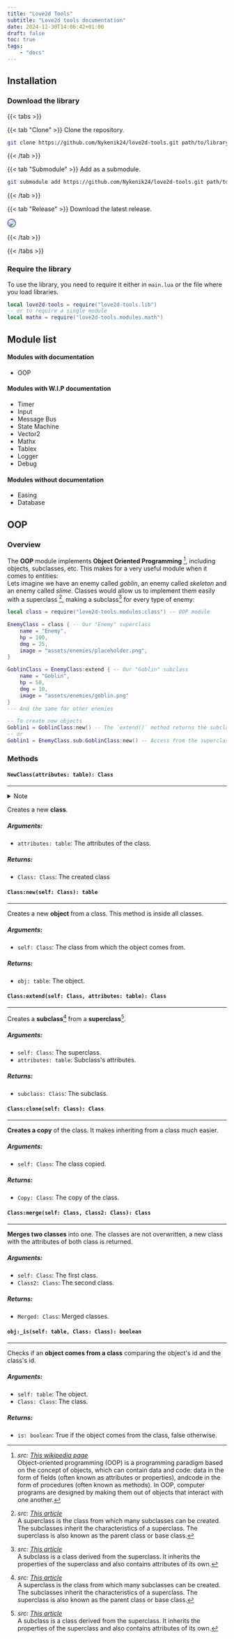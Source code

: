 ```yaml
---
title: "Love2d Tools"
subtitle: "Love2d tools documentation"
date: 2024-12-30T14:06:42+01:00
draft: false
toc: true
tags:
    - "docs"
---
```


## Installation
### Download the library

{{< tabs >}}

{{< tab "Clone" >}}
Clone the repository.
```bash
git clone https://github.com/Nykenik24/love2d-tools.git path/to/library
```
{{< /tab >}}

{{< tab "Submodule" >}}
Add as a submodule.
```bash
git submodule add https://github.com/Nykenik24/love2d-tools.git path/to/library
```
{{< /tab >}}

{{< tab "Release" >}}
Download the latest release.
<p class="imgp">
  <img
    style="max-height: 50vh;border: solid rgb(100, 100, 255) 2px;border-radius: 12px;"
    src="/img/releases_love2d-tools.png"
  />
</p>
{{< /tab >}}

{{< /tabs >}}

### Require the library
To use the library, you need to require it either in `main.lua` or the file where you load libraries.
```lua
local love2d-tools = require("love2d-tools.lib")
-- or to require a single module
local mathx = require("love2d-tools.modules.math")
```

## Module list
#### Modules with documentation
- OOP

#### Modules with W.I.P documentation
- Timer
- Input
- Message Bus
- State Machine
- Vector2
- Mathx
- Tablex
- Logger
- Debug

#### Modules without documentation
- Easing
- Database

## OOP
### Overview
The **OOP** module implements **Object Oriented Programming** [^1], including objects, subclasses, etc. This makes for a very useful module when it comes to entities:\
Lets imagine we have an enemy called *goblin*, an enemy called *skeleton* and an enemy called *slime*. Classes would allow us to implement them easily with a superclass [^2], making a 
subclass[^3] for every type of enemy:
```lua {hl_lines=["3-8", "10-15", "19-21"]}
local class = require("love2d-tools.modules.class") -- OOP module

EnemyClass = class { -- Our "Enemy" superclass
    name = "Enemy",
    hp = 100,
    dmg = 25,
    image = "assets/enemies/placeholder.png",
}

GoblinClass = EnemyClass:extend { -- Our "Goblin" subclass
    name = "Goblin",
    hp = 50,
    dmg = 10,
    image = "assets/enemies/goblin.png"
}
--- And the same for other enemies

-- To create new objects
Goblin1 = GoblinClass:new() -- The `extend()` method returns the subclass
-- or
Goblin1 = EnemyClass.sub.GoblinClass:new() -- Access from the superclass
```
### Methods

#### `NewClass(attributes: table): Class`
---
<details>
<summary>Note</summary>
{{< box info >}}
**Module returns the method**

This method is returned by the module, so to call it you just need to `require` the module call
the module like it was a function.
```lua
local class = require("love2d-tools.modules.class") --require the module
local my_class = class({}) --call the NewClass method
```
{{< /box >}}
</details>

Creates a new **class**.
##### Arguments:
- `attributes: table`: The attributes of the class.
##### Returns:
- `Class: Class`: The created class

#### `Class:new(self: Class): table`
---
Creates a new **object** from a class. This method is inside all classes.

##### Arguments:
- `self: Class`: The class from which the object comes from.
##### Returns:
- `obj: table`: The object.

#### `Class:extend(self: Class, attributes: table): Class`
---
Creates a **subclass**[^2] from a **superclass**[^3].

##### Arguments:
- `self: Class`: The superclass.
- `attributes: table`: Subclass's  attributes.
##### Returns:
- `subclass: Class`: The subclass.

#### `Class:clone(self: Class): Class`
---
**Creates a copy** of the class. It makes inheriting from a class much easier.

##### Arguments:
- `self: Class`: The class copied.

##### Returns:
- `Copy: Class`: The copy of the class.

#### `Class:merge(self: Class, Class2: Class): Class`
---
**Merges two classes** into one. The classes are not overwritten, a new class with the attributes of both class is returned.

##### Arguments:
- `self: Class`: The first class.
- `Class2: Class`: The second class.

##### Returns:
- `Merged: Class`: Merged classes.

#### `obj:_is(self: table, Class: Class): boolean`
---
Checks if an **object comes from a class** comparing the object's id and the class's id.

##### Arguments:
- `self: table`: The object.
- `Class: Class`: The class.

##### Returns:
- `is: boolean`: True if the object comes from the class, false otherwise.

[^1]: *src: [This wikipedia page](https://en.wikipedia.org/wiki/Object-oriented_programming)*\
Object-oriented programming (OOP) is a programming paradigm based on the concept of objects, which can contain data and code: data in the form of fields (often known as attributes or properties), andcode in the form of procedures (often known as methods). In OOP, computer programs are designed by making them out of objects that interact with one another. 

[^2]: *src: [This article](https://www.tutorialspoint.com/Subclasses-Superclasses-and-Inheritance)*\
A superclass is the class from which many subclasses can be created. The subclasses inherit the characteristics of a superclass. The superclass is also known as the parent class or base class.

[^3]: *src: [This article](https://www.tutorialspoint.com/Subclasses-Superclasses-and-Inheritance)*\
A subclass is a class derived from the superclass. It inherits the properties of the superclass and also contains attributes of its own.
